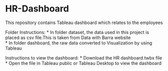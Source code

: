 # HR-Dashboard
This repository contains Tableau dashboard which relates to the employees 

 Folder Instructions:
      * In folder dataset, the data used in this project is placed as csv file.This is taken from Data with Barra website  
      * In folder dashboard, the raw data converted to Visualization by using Tableau

Instructions to view the dashboard:
      * Download the HR dashboard.twbx file
      * Open the file in Tableau public or Tableau Desktop to view the dashboard

       
      
      
